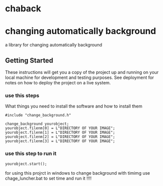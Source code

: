 # chaback
# changing automatically background
a library for changing automatically background

## Getting Started

These instructions will get you a copy of the project up and running on your local machine for development and testing purposes. See deployment for notes on how to deploy the project on a live system.

### use this steps

What things you need to install the software and how to install them

```
#include "change_background.h"
```

```
change_background yourobject;
yourobject.filenm[0] = L"DIRECTORY OF YOUR IMAGE";
yourobject.filenm[1] = L"DIRECTORY OF YOUR IMAGE";
yourobject.filenm[2] = L"DIRECTORY OF YOUR IMAGE";
yourobject.filenm[3] = L"DIRECTORY OF YOUR IMAGE";
```

### use this step to run it
```
yourobject.start();
```

for using this projrct in windows to change background with timimg use chage_luncher.bat to set time and run it !!!!

